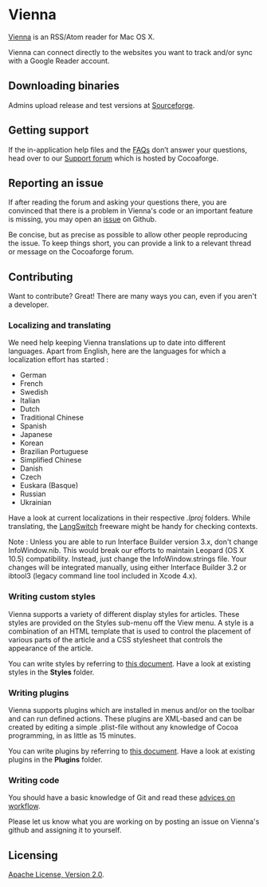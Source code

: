 Vienna
======

[Vienna](http://www.vienna-rss.org) is an RSS/Atom reader for Mac OS X.

Vienna can connect directly to the websites you want to track and/or sync with a Google Reader account.

Downloading binaries
--------------------

Admins upload release and test versions at [Sourceforge](https://sourceforge.net/projects/vienna-rss/files/).

Getting support
---------------

If the in-application help files and the [FAQs](http://www.vienna-rss.org/?page_id=96) don’t answer your questions, head over to our [Support forum](http://forums.cocoaforge.com/viewforum.php?f=18) which is hosted by Cocoaforge.

Reporting an issue
------------------

If after reading the forum and asking your questions there, you are convinced that there is a problem in Vienna's code or an important feature is missing, you may open an [issue](https://github.com/ViennaRSS/vienna-rss/issues?direction=desc&sort=created&state=open) on Github.

Be concise, but as precise as possible to allow other people reproducing the issue. To keep things short, you can provide a link to a relevant thread or message on the Cocoaforge forum.

Contributing
------------

Want to contribute? Great! There are many ways you can, even if you aren't a developer.

### Localizing and translating ###

We need help keeping Vienna translations up to date into different languages. Apart from English, here are the languages for which a localization effort has started :

* German
* French
* Swedish
* Italian
* Dutch
* Traditional Chinese
* Spanish
* Japanese
* Korean
* Brazilian Portuguese
* Simplified Chinese
* Danish
* Czech
* Euskara (Basque)
* Russian
* Ukrainian

Have a look at current localizations in their respective _.lproj_ folders. While translating, the [LangSwitch](http://www.seoxys.com/langswitch-2/) freeware might be handy for checking contexts.

Note : Unless you are able to run Interface Builder version 3.x, don't change InfoWindow.nib. This would break our efforts to maintain Leopard (OS X 10.5) compatibility.
Instead, just change the InfoWindow.strings file. Your changes will be integrated manually, using either Interface Builder 3.2 or ibtool3 (legacy command line tool included in Xcode 4.x).

### Writing custom styles

Vienna supports a variety of different display styles for articles. These styles are provided on the Styles sub-menu off the View menu. A style is a combination of an HTML template that is used to control the placement of various parts of the article and a CSS stylesheet that controls the appearance of the article.

You can write styles by referring to [this document](http://www.vienna-rss.org/?page_id=65). Have a look at existing styles in the __Styles__ folder.

### Writing plugins

Vienna supports plugins which are installed in menus and/or on the toolbar and can run defined actions. These plugins are XML-based and can be created by editing a simple .plist-file without any knowledge of Cocoa programming, in as little as 15 minutes.

You can write plugins by referring to [this document](http://www.vienna-rss.org/?page_id=120). Have a look at existing plugins in the __Plugins__ folder.

### Writing code

You should have a basic knowledge of Git and read these [advices on workflow](https://github.com/ViennaRSS/vienna-rss/wiki/Good-manners-with-Git).

Please let us know what you are working on by posting an issue on Vienna's github and assigning it to yourself.

Licensing
---------

[Apache License, Version 2.0](http://www.apache.org/licenses/LICENSE-2.0.html).






